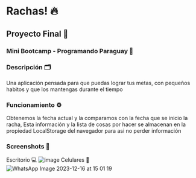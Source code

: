 # Rachas! 🔥
## Proyecto Final 📑
### Mini Bootcamp - Programando Paraguay 📍
### Descripción 🗂️
Una aplicación pensada para que puedas lograr tus metas, con pequeños habitos y que los mantengas durante el tiempo
### Funcionamiento ⚙️
Obtenemos la fecha actual y la comparamos con la fecha que se inicio la racha, Esta información y la lista de cosas por hacer se almacenan en la propiedad LocalStorage del navegador para asi no perder información
### Screenshots 📸
Escritorio 💻
![image](https://github.com/MrChrisFabian/FinalProject_ppy/assets/146046957/e121620c-d97f-48ed-9c49-36f61d490948)
Celulares 📱
![WhatsApp Image 2023-12-16 at 15 01 19](https://github.com/MrChrisFabian/FinalProject_ppy/assets/146046957/37b1420d-acde-42f3-8ca4-0d1529c9ddb1)

